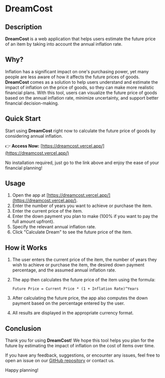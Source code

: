 # DreamCost

## Description

**DreamCost** is a web application that helps users estimate the future price of an item by taking into account the annual inflation rate.

## Why?

Inflation has a significant impact on one's purchasing power, yet many people are less aware of how it affects the future prices of goods. **DreamCost** comes as a solution to help users understand and estimate the impact of inflation on the price of goods, so they can make more realistic financial plans. With this tool, users can visualize the future price of goods based on the annual inflation rate, minimize uncertainty, and support better financial decision-making.

## Quick Start

Start using **DreamCost** right now to calculate the future price of goods by considering annual inflation.

👉 **Access Now:** [https://dreamcost.vercel.app/](https://dreamcost.vercel.app/)

No installation required, just go to the link above and enjoy the ease of your financial planning!

## Usage

1. Open the app at [https://dreamcost.vercel.app/](https://dreamcost.vercel.app/).
2. Enter the number of years you want to achieve or purchase the item.
3. Enter the current price of the item.
4. Enter the down payment you plan to make (100% if you want to pay the full amount upfront).
5. Specify the relevant annual inflation rate.
6. Click "Calculate Dream" to see the future price of the item.

## How it Works

1. The user enters the current price of the item, the number of years they wish to achieve or purchase the item, the desired down payment percentage, and the assumed annual inflation rate.
2. The app then calculates the future price of the item using the formula:

   `Future Price = Current Price * (1 + Inflation Rate)^Years`

3. After calculating the future price, the app also computes the down payment based on the percentage entered by the user.
4. All results are displayed in the appropriate currency format.

## Conclusion

Thank you for using **DreamCost**! We hope this tool helps you plan for the future by estimating the impact of inflation on the cost of items over time.

If you have any feedback, suggestions, or encounter any issues, feel free to open an issue on our [GitHub repository](https://github.com/your-repository-link) or contact us.

Happy planning!
